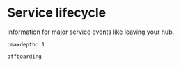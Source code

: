 # Service lifecycle

Information for major service events like leaving your hub.

```{toctree}
:maxdepth: 1

offboarding
```
